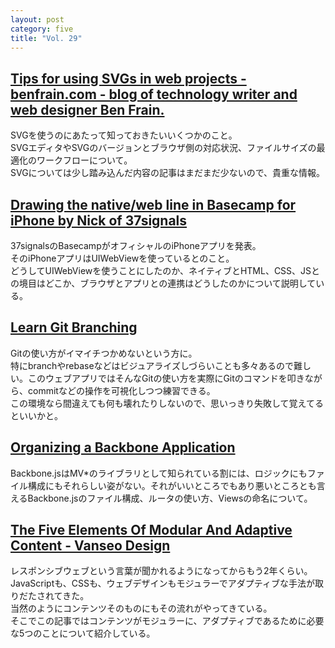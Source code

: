 ```yaml
---
layout: post
category: five
title: "Vol. 29"
---
```


## [Tips for using SVGs in web projects - benfrain.com - blog of technology writer and web designer Ben Frain.](http://benfrain.com/tips-for-using-svgs-in-web-projects/)

SVGを使うのにあたって知っておきたいいくつかのこと。  
SVGエディタやSVGのバージョンとブラウザ側の対応状況、ファイルサイズの最適化のワークフローについて。  
SVGについては少し踏み込んだ内容の記事はまだまだ少ないので、貴重な情報。

## [Drawing the native/web line in Basecamp for iPhone by Nick of 37signals](http://37signals.com/svn/posts/3438-drawing-the-nativeweb-line-in-basecamp-for-iphone)

37signalsのBasecampがオフィシャルのiPhoneアプリを発表。  
そのiPhoneアプリはUIWebViewを使っているとのこと。  
どうしてUIWebViewを使うことにしたのか、ネイティブとHTML、CSS、JSとの境目はどこか、ブラウザとアプリとの連携はどうしたのかについて説明している。

## [Learn Git Branching](http://pcottle.github.com/learnGitBranching/?demo)

Gitの使い方がイマイチつかめないという方に。  
特にbranchやrebaseなどはビジュアライズしづらいことも多々あるので難しい。このウェブアプリではそんなGitの使い方を実際にGitのコマンドを叩きながら、commitなどの操作を可視化しつつ練習できる。  
この環境なら間違えても何も壊れたりしないので、思いっきり失敗して覚えてるといいかと。

## [Organizing a Backbone Application](http://thinkingonthinking.com/organizing-a-backbone-application/)

Backbone.jsはMV*のライブラリとして知られている割には、ロジックにもファイル構成にもそれらしい姿がない。それがいいところでもあり悪いところとも言えるBackbone.jsのファイル構成、ルータの使い方、Viewsの命名について。

## [The Five Elements Of Modular And Adaptive Content - Vanseo Design](http://www.vanseodesign.com/web-design/adaptive-content/)

レスポンシブウェブという言葉が聞かれるようになってからもう2年くらい。  
JavaScriptも、CSSも、ウェブデザインもモジュラーでアダプティブな手法が取りだたされてきた。  
当然のようにコンテンツそのものにもその流れがやってきている。  
そこでこの記事ではコンテンツがモジュラーに、アダプティブであるために必要な5つのことについて紹介している。